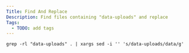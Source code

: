 ```yaml
---
Title: Find And Replace
Description: Find files containing "data-uploads" and replace
Tags:
  - TODO: add tags
---
```


```txt
grep -rl "data-uploads" . | xargs sed -i '' 's/data-uploads/data/g'
```
